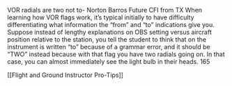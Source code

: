 VOR radials are two not to- Norton 
Barros
Future CFI from TX 
When learning how VOR flags work, it’s 
typical initially to have difficulty differentiating 
what information the “from” and “to” 
indications give you. Suppose instead of lengthy 
explanations on OBS setting versus aircraft 
position relative to the station, you tell the 
student to think that on the instrument is 
written “to” because of a grammar error, and it 
should be “TWO” instead because with that flag 
you have two radials going on. In that case, you 
can almost immediately see the light bulb in 
their heads.
165

[[Flight and Ground Instructor Pro-Tips]]